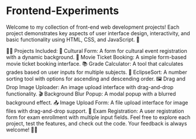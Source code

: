 # Frontend-Experiments
Welcome to my collection of front-end web development projects! Each project demonstrates key aspects of user interface design, interactivity, and basic functionality using HTML, CSS, and JavaScript. 🌟

🧑‍💻 Projects Included:
🎨 Cultural Form: A form for cultural event registration with a dynamic background.
🍿 Movie Ticket Booking: A simple form-based movie ticket booking interface.
📚 Grade Calculator: A tool that calculates grades based on user inputs for multiple subjects.
🔢 EclipseSort: A number sorting tool with options for ascending and descending order.
🖼️ Drag and Drop Image Uploader: An image upload interface with drag-and-drop functionality.
🎬 Background Blur Popup: A modal popup with a blurred background effect.
📤 Image Upload Form: A file upload interface for image files with drag-and-drop support.
📝 Exam Registration: A user registration form for exam enrollment with multiple input fields.
Feel free to explore each project, test the features, and check out the code. Your feedback is always welcome! 💬💡
